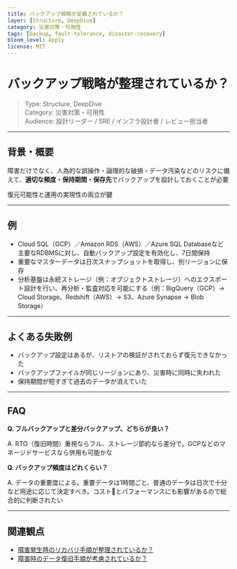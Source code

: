 ```yaml
---
title: バックアップ戦略が定義されているか？
layer: [Structure, DeepDive]
category: 災害対策・可用性
tags: [backup, fault-tolerance, disaster-recovery]
bloom_level: Apply
license: MIT
---
```


# バックアップ戦略が整理されているか？

> Type: Structure, DeepDive  
> Category: 災害対策・可用性  
> Audience: 設計リーダー / SRE / インフラ設計者 / レビュー担当者

---

## 背景・概要

障害だけでなく、人為的な誤操作・論理的な破損・データ汚染などのリスクに備えて、**適切な頻度・保持期間・保存先**でバックアップを設計しておくことが必要

復元可能性と運用の実現性の両立が鍵

---

## 例

- Cloud SQL（GCP）／Amazon RDS（AWS）／Azure SQL Databaseなど主要なRDBMSに対し、自動バックアップ設定を有効化し、7日間保持
- 重要なマスターデータは日次スナップショットを取得し、別リージョンに保存
- 分析基盤は永続ストレージ（例：オブジェクトストレージ）へのエクスポート設計を行い、再分析・監査対応を可能にする（例：BigQuery（GCP）→ Cloud Storage、Redshift（AWS）→ S3、Azure Synapse → Blob Storage）

---

## よくある失敗例

- バックアップ設定はあるが、リストアの検証がされておらず復元できなかった
- バックアップファイルが同じリージョンにあり、災害時に同時に失われた
- 保持期間が短すぎて過去のデータが消えていた

---

## FAQ

**Q. フルバックアップと差分バックアップ、どちらが良い？**

A. RTO（復旧時間）重視ならフル、ストレージ節約なら差分で。GCPなどのマネージドサービスなら併用も可能かな

**Q. バックアップ頻度はどれくらい？**

A. データの重要度による。重要データは1時間ごと、普通のデータは日次で十分など用途に応じて決定すべき。コスト💸とパフォーマンスにも影響があるので総合的に判断されたい

---

## 関連観点

- [障害発生時のリカバリ手順が整理されているか？](https://zenn.dev/kanaria007/articles/877af2e2d38b24)
- [障害時のデータ復旧手順が考慮されているか？](https://zenn.dev/kanaria007/articles/2afe288e82b98f)
